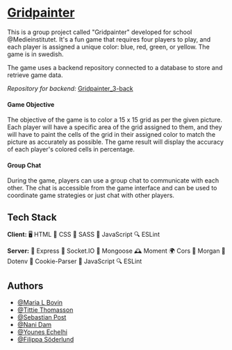 
# [Gridpainter](https://marialbovin.github.io/gridpainter_3/?)

 
This is a group project called "Gridpainter" developed for school @Medieinstitutet. It's a fun game that requires four players to play, and each player is assigned a unique color: blue, red, green, or yellow. The game is in swedish. 

The game uses a backend repository connected to a database to store and retrieve game data.

*Repository for backend:* [Gridpainter_3-back](https://github.com/tittieth/gridpainter_3-back)

#### Game Objective
The objective of the game is to color a 15 x 15 grid as per the given picture. Each player will have a specific area of the grid assigned to them, and they will have to paint the cells of the grid in their assigned color to match the picture as accurately as possible. The game result will display the accuracy of each player's colored cells in percentage. 

#### Group Chat

During the game, players can use a group chat to communicate with each other. The chat is accessible from the game interface and can be used to coordinate game strategies or just chat with other players.


## Tech Stack

**Client:** 
🖥 HTML
🎨 CSS
💄 SASS
📜 JavaScript
🔍 ESLint


**Server:** 
🚀 Express
🤖 Socket.IO
🍃 Mongoose
🕰 Moment
🌍 Cors
📝 Morgan
🧩 Dotenv
🍪 Cookie-Parser
📜 JavaScript
🔍 ESLint



## Authors

- [@Maria L Bovin](https://github.com/MariaLBovin)
- [@Tittie Thomasson](https://github.com/tittieth)
- [@Sebastian Post](https://github.com/ZynCitrus)
- [@Nani Dam](https://github.com/nanidam)
- [@Younes Echelhi](https://github.com/YounesEch)
- [@Filippa Söderlund](https://github.com/Filippasoderlund)



